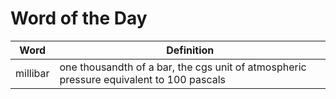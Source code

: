 # Word of the Day

|Word|Definition|
|---|---|
|millibar|one thousandth of a bar, the cgs unit of atmospheric pressure equivalent to 100 pascals|
